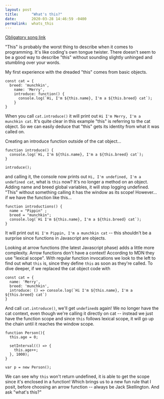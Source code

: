 ```yaml
---
layout: post
title:      "What's this?"
date:       2020-03-28 14:46:59 -0400
permalink:  whats_this
---
```



[Obligatory song link](https://www.youtube.com/watch?v=QLvvkTbHjHI)

"This" is probably the worst thing to describe when it comes to programming. It's like coding's own tongue twister. There doesn't seem to be a good way to describe "this" without sounding slightly unhinged and stumbling over your words. 

My first experience with the dreaded "this" comes from basic objects. 



```
const cat = {
  breed: 'munchkin', 
	name: 'Merry',
	introduce: function() {
	  console.log(`Hi, I'm ${this.name}, I'm a ${this.breed} cat`);
	}
}
```

When you call `cat.introduce()` it will print out `Hi I'm Merry, I'm a munchkin cat`. It's quite clear in this example "this" is referring to the cat object. So we can easily deduce that "this" gets its identity from what it was called on. 

Creating an introduce function outside of the cat object...

```
function introduce() {
  console.log(`Hi, I'm ${this.name}, I'm a ${this.breed} cat`);
}

introduce();
```
and calling it,  the console now prints out `Hi, I'm undefined, I'm a undefined cat`, what is `this` now? It's no longer a method on an object. Adding name and breed global variables, it will stop logging undefined. "This" without something calling it has the window as its scope! However... if we have the function like this...

```
function introductions() {
  name = "Pippin" ;
  breed = "munchkin";
  console.log(`Hi I'm ${this.name}, I'm a ${this.breed} cat`);
}

```

It will print out `Hi I'm Pippin, I'm a munchkin cat` -- this shouldn't be a surprise since functions in Javascript are objects. 

Looking at arrow functions (the latest Javascript phase) adds a little more complexity. Arrow functions don't have a context! According to MDN they use "lexical scope". With regular function invocations we look to the left to find out what `this` is, since they define `this` as soon as they're called. To dive deeper, if we replaced the cat object code with

```
const cat = {
  name: 'Merry', 
  breed: 'munchkin', 
  introduce: () => console.log(`Hi I'm ${this.name}, I'm a ${this.breed} cat`)
}
```

And call `cat.introduce()`, we'll get `undefined`s again! We no longer have the cat context, even though we're calling it directly on cat -- instead we just have the function scope and since `this` follows lexical scope, it will go up the chain until it reaches the window scope. 


```
function Person(){
  this.age = 0;

  setInterval(() => {
    this.age++;
  }, 1000);
}

var p = new Person();
```

We can see why `this` won't return undefined, it is able to get the scope since it's enclosed in a function! Which brings us to a new fun rule that I posit, before choosing an arrow function -- always be Jack Skellington. And ask "what's this?" 
